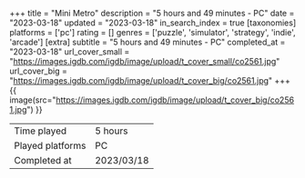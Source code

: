 +++
title = "Mini Metro"
description = "5 hours and 49 minutes - PC"
date = "2023-03-18"
updated = "2023-03-18"
in_search_index = true
[taxonomies]
platforms = ['pc']
rating = []
genres = ['puzzle', 'simulator', 'strategy', 'indie', 'arcade']
[extra]
subtitle = "5 hours and 49 minutes - PC"
completed_at = "2023-03-18"
url_cover_small = "https://images.igdb.com/igdb/image/upload/t_cover_small/co2561.jpg"
url_cover_big = "https://images.igdb.com/igdb/image/upload/t_cover_big/co2561.jpg"
+++
{{ image(src="https://images.igdb.com/igdb/image/upload/t_cover_big/co2561.jpg") }}

|              |            |
| ------------ | ---------- |
| Time played  | 5 hours |
| Played platforms    | PC |
| Completed at | 2023/03/18 |


